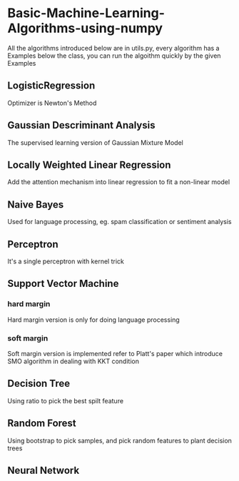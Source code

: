 # Basic-Machine-Learning-Algorithms-using-numpy
All the algorithms introduced below are in utils.py, every algorithm has a Examples below the class, you can run the algoithm quickly by the given Examples
## LogisticRegression
Optimizer is Newton's Method
## Gaussian Descriminant Analysis
The supervised learning version of Gaussian Mixture Model
## Locally Weighted Linear Regression
Add the attention mechanism into linear regression to fit a non-linear model
## Naive Bayes
Used for language processing, eg. spam classification or sentiment analysis
## Perceptron
It's a single perceptron with kernel trick
## Support Vector Machine
### hard margin
Hard margin version is only for doing language processing
### soft margin
Soft margin version is implemented refer to Platt's paper which introduce SMO algorithm in dealing with KKT condition
## Decision Tree
Using ratio to pick the best spilt feature
## Random Forest
Using bootstrap to pick samples, and pick random features to plant decision trees
## Neural Network


